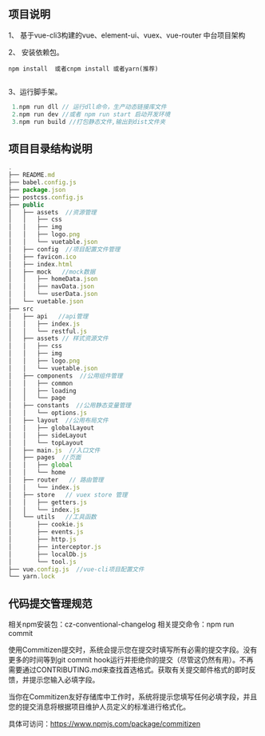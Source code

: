## 项目说明
1、 基于vue-cli3构建的vue、element-ui、vuex、vue-router 中台项目架构

2、 安装依赖包。
```
npm install  或者cnpm install 或者yarn(推荐)


```
3、运行脚手架。
```js
 1.npm run dll // 运行dll命令，生产动态链接库文件
 2.npm run dev //或者 npm run start 启动开发环境
 3.npm run build //打包静态文件,输出到dist文件夹

 ```
 ## 项目目录结构说明
 
 ```js
 .
├── README.md
├── babel.config.js
├── package.json
├── postcss.config.js
├── public
│   ├── assets  //资源管理
│   │   ├── css
│   │   ├── img
│   │   ├── logo.png
│   │   └── vuetable.json
│   ├── config  //项目配置文件管理
│   ├── favicon.ico
│   ├── index.html
│   ├── mock   //mock数据
│   │   ├── homeData.json
│   │   ├── navData.json
│   │   └── userData.json
│   └── vuetable.json
├── src
│   ├── api   //api管理
│   │   ├── index.js
│   │   └── restful.js
│   ├── assets // 样式资源文件
│   │   ├── css
│   │   ├── img
│   │   ├── logo.png
│   │   └── vuetable.json
│   ├── components  //公用组件管理
│   │   ├── common
│   │   ├── loading
│   │   └── page
│   ├── constants  //公用静态变量管理
│   │   └── options.js
│   ├── layout  //公用布局文件
│   │   ├── globalLayout
│   │   ├── sideLayout
│   │   └── topLayout
│   ├── main.js  //入口文件
│   ├── pages  //页面
│   │   ├── global
│   │   └── home
│   ├── router   // 路由管理
│   │   └── index.js
│   ├── store   // vuex store 管理
│   │   ├── getters.js
│   │   └── index.js
│   └── utils   //工具函数
│       ├── cookie.js
│       ├── events.js
│       ├── http.js
│       ├── interceptor.js
│       ├── localDb.js
│       └── tool.js
├── vue.config.js  //vue-cli项目配置文件
└── yarn.lock

 ```
 ## 代码提交管理规范
相关npm安装包：cz-conventional-changelog
相关提交命令：npm run commit 

使用Commitizen提交时，系统会提示您在提交时填写所有必需的提交字段。没有更多的时间等到git commit hook运行并拒绝你的提交（尽管这仍然有用）。不再需要通过CONTRIBUTING.md来查找首选格式。获取有关提交邮件格式的即时反馈，并提示您输入必填字段。

当你在Commitizen友好存储库中工作时，系统将提示您填写任何必填字段，并且您的提交消息将根据项目维护人员定义的标准进行格式化。

具体可访问：https://www.npmjs.com/package/commitizen



